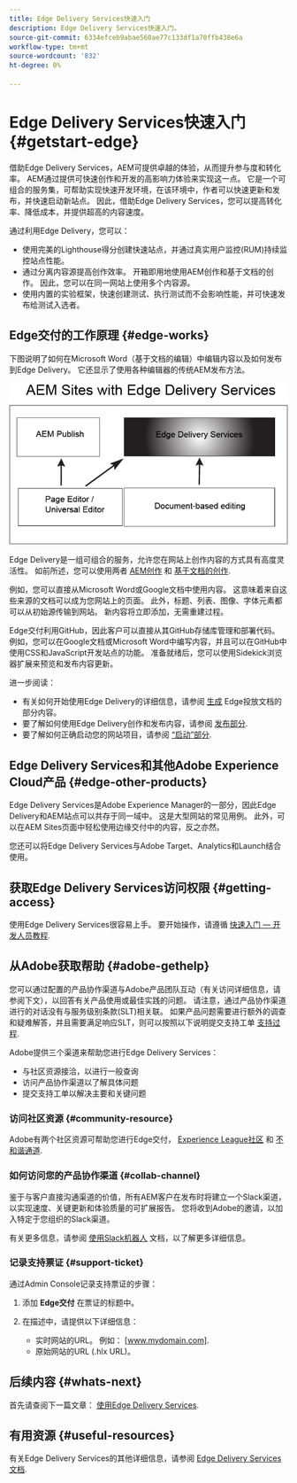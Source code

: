 ```yaml
---
title: Edge Delivery Services快速入门
description: Edge Delivery Services快速入门。
source-git-commit: 6334efceb9abae560ae77c133df1a70ffb438e6a
workflow-type: tm+mt
source-wordcount: '832'
ht-degree: 0%

---
```



# Edge Delivery Services快速入门 {#getstart-edge}

借助Edge Delivery Services，AEM可提供卓越的体验，从而提升参与度和转化率。 AEM通过提供可快速创作和开发的高影响力体验来实现这一点。 它是一个可组合的服务集，可帮助实现快速开发环境，在该环境中，作者可以快速更新和发布，并快速启动新站点。 因此，借助Edge Delivery Services，您可以提高转化率、降低成本，并提供超高的内容速度。

通过利用Edge Delivery，您可以：

* 使用完美的Lighthouse得分创建快速站点，并通过真实用户监控(RUM)持续监控站点性能。
* 通过分离内容源提高创作效率。 开箱即用地使用AEM创作和基于文档的创作。 因此，您可以在同一网站上使用多个内容源。
* 使用内置的实验框架，快速创建测试、执行测试而不会影响性能，并可快速发布给测试入选者。

## Edge交付的工作原理 {#edge-works}

下图说明了如何在Microsoft Word（基于文档的编辑）中编辑内容以及如何发布到Edge Delivery。 它还显示了使用各种编辑器的传统AEM发布方法。

![Edge交付体系结构](assets/edgedelivery.png)

Edge Delivery是一组可组合的服务，允许您在网站上创作内容的方式具有高度灵活性。 如前所述，您可以使用两者 [AEM创作](https://experienceleague.adobe.com/docs/experience-manager-cloud-service/content/sites/authoring/getting-started/concepts.html) 和 [基于文档的创作](https://www.hlx.live/docs/authoring).

例如，您可以直接从Microsoft Word或Google文档中使用内容。 这意味着来自这些来源的文档可以成为您网站上的页面。 此外，标题、列表、图像、字体元素都可以从初始源传输到网站。 新内容将立即添加，无需重建过程。

Edge交付利用GitHub，因此客户可以直接从其GitHub存储库管理和部署代码。 例如，您可以在Google文档或Microsoft Word中编写内容，并且可以在GitHub中使用CSS和JavaScript开发站点的功能。 准备就绪后，您可以使用Sidekick浏览器扩展来预览和发布内容更新。

进一步阅读：

* 有关如何开始使用Edge Delivery的详细信息，请参阅 [生成](https://www.hlx.live/docs/#build) Edge投放文档的部分内容。
* 要了解如何使用Edge Delivery创作和发布内容，请参阅 [发布部分](https://www.hlx.live/docs/authoring).
* 要了解如何正确启动您的网站项目，请参阅 [“启动”部分](https://www.hlx.live/docs/#launch).

## Edge Delivery Services和其他Adobe Experience Cloud产品 {#edge-other-products}

Edge Delivery Services是Adobe Experience Manager的一部分，因此Edge Delivery和AEM站点可以共存于同一域中。 这是大型网站的常见用例。 此外，可以在AEM Sites页面中轻松使用边缘交付中的内容，反之亦然。

您还可以将Edge Delivery Services与Adobe Target、Analytics和Launch结合使用。

## 获取Edge Delivery Services访问权限 {#getting-access}

使用Edge Delivery Services很容易上手。 要开始操作，请遵循 [快速入门 — 开发人员教程](https://www.hlx.live/developer/tutorial).

## 从Adobe获取帮助 {#adobe-gethelp}

您可以通过配置的产品协作渠道与Adobe产品团队互动（有关访问详细信息，请参阅下文），以回答有关产品使用或最佳实践的问题。 请注意，通过产品协作渠道进行的对话没有与服务级别条款(SLT)相关联。 如果产品问题需要进行额外的调查和疑难解答，并且需要满足响应SLT，则可以按照以下说明提交支持工单 [支持过程](https://experienceleague.adobe.com/?lang=en&amp;support-tab=home#support).

Adobe提供三个渠道来帮助您进行Edge Delivery Services：

* 与社区资源接洽，以进行一般查询
* 访问产品协作渠道以了解具体问题
* 提交支持工单以解决主要和关键问题

### 访问社区资源 {#community-resource}

Adobe有两个社区资源可帮助您进行Edge交付， [Experience League社区](https://adobe.ly/3RzitVw) 和 [不和谐通道](https://discord.gg/YFTKQK8M).

### 如何访问您的产品协作渠道 {#collab-channel}

鉴于与客户直接沟通渠道的价值，所有AEM客户在发布时将建立一个Slack渠道，以实现速度、关键更新和体验质量的可扩展报告。 您将收到Adobe的邀请，以加入特定于您组织的Slack渠道。

有关更多信息，请参阅 [使用Slack机器人](https://www.hlx.live/docs/slack) 文档，以了解更多详细信息。

### 记录支持票证 {#support-ticket}

通过Admin Console记录支持票证的步骤：

1. 添加 **Edge交付** 在票证的标题中。
2. 在描述中，请提供以下详细信息：

   * 实时网站的URL。 例如： [www.mydomain.com].
   * 原始网站的URL (.hlx URL)。

## 后续内容 {#whats-next}

首先请查阅下一篇文章： [使用Edge Delivery Services](/help/edge/using.md).

## 有用资源 {#useful-resources}

有关Edge Delivery Services的其他详细信息，请参阅 [Edge Delivery Services文档](https://www.hlx.live/docs/).
